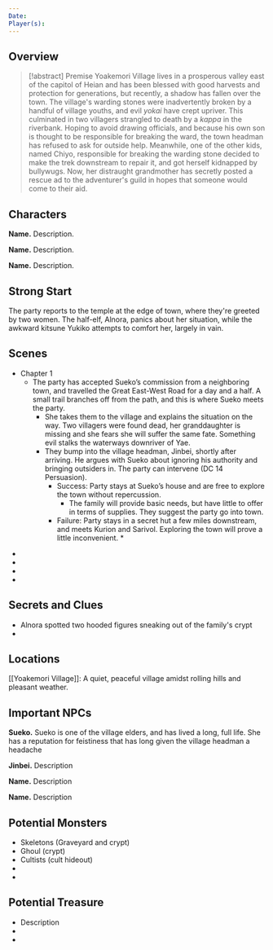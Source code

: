 ```yaml
---
Date: 
Player(s):
---
```


## Overview


> [!abstract] Premise
 Yoakemori Village lives in a prosperous valley east of the capitol of Heian and has been blessed with good harvests and protection for generations, but recently, a shadow has fallen over the town. The village's warding stones were inadvertently broken by a handful of village youths, and evil *yokai* have crept upriver. This culminated in two villagers strangled to death by a *kappa* in the riverbank. Hoping to avoid drawing officials, and because his own son is thought to be responsible for breaking the ward, the town headman has refused to ask for outside help. Meanwhile, one of the other kids, named Chiyo, responsible for breaking the warding stone decided to make the trek downstream to repair it, and got herself kidnapped by bullywugs. Now, her distraught grandmother has secretly posted a rescue ad to the adventurer's guild in hopes that someone would come to their aid.
 
 

## Characters  

  
**Name.** Description.  
  
**Name.** Description.  
  
**Name.** Description.  
  
## Strong Start  
  
The party reports to the temple at the edge of town, where they're greeted by two women. The half-elf, Alnora, panics about her situation, while the awkward kitsune Yukiko attempts to comfort her, largely in vain.
  
## Scenes  

- Chapter 1
	* The party has accepted Sueko’s commission from a neighboring town, and travelled the Great East-West Road for a day and a half. A small trail branches off from the path, and this is where Sueko meets the party.
		* She takes them to the village and explains the situation on the way. Two villagers were found dead, her granddaughter is missing and she fears she will suffer the same fate. Something evil stalks the waterways downriver of Yae.
		* They bump into the village headman, Jinbei, shortly after arriving. He argues with Sueko about ignoring his authority and bringing outsiders in. The party can intervene (DC 14 Persuasion).
			* Success: Party stays at Sueko’s house and are free to explore the town without repercussion.
				* The family will provide basic needs, but have little to offer in terms of supplies. They suggest the party go into town.
			* Failure: Party stays in a secret hut a few miles downstream, and meets Kurion and Sarivol. Exploring the town will prove a little inconvenient.
				* 
* 
*  
*  
*  
  
## Secrets and Clues  
  
* Alnora spotted two hooded figures sneaking out of the family's crypt
* 
  
## Locations  
  
[[Yoakemori Village]]: A quiet, peaceful village amidst rolling hills and pleasant weather.
  
## Important NPCs  
  
**Sueko.** Sueko is one of the village elders, and has lived a long, full life. She has a reputation for feistiness that has long given the village headman a headache
  
**Jinbei.** Description  
  
**Name.** Description  
  
**Name.** Description  
  
## Potential Monsters  
  
* Skeletons (Graveyard and crypt)
* Ghoul (crypt)
* Cultists (cult hideout)
* 
* 
## Potential Treasure  
  
* Description  
*  
* 